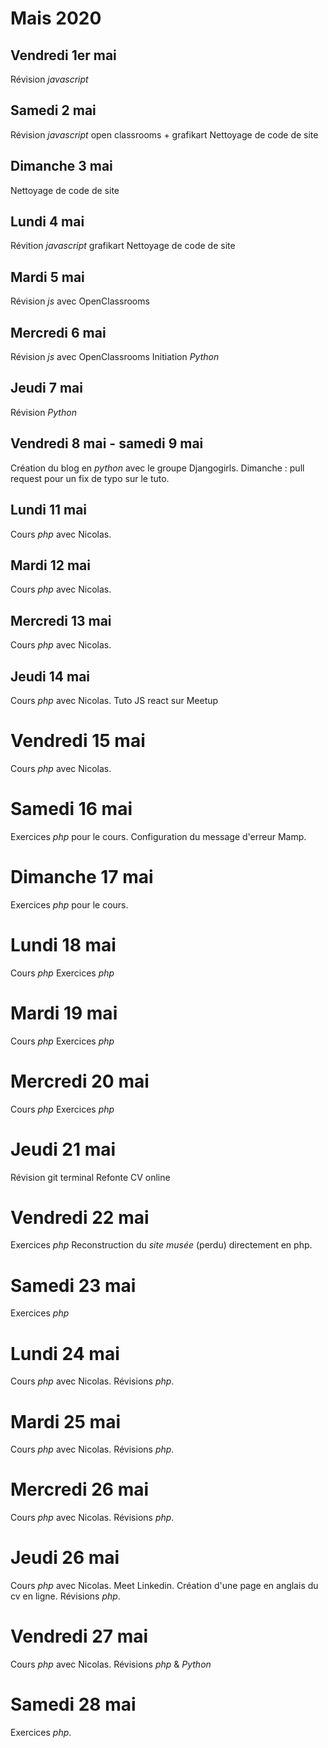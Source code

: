 # Mais 2020

## Vendredi 1er mai

Révision _javascript_

## Samedi 2 mai

Révision _javascript_ open classrooms + grafikart
Nettoyage de code de site

## Dimanche 3 mai

Nettoyage de code de site

## Lundi 4 mai

Révition _javascript_ grafikart
Nettoyage de code de site

## Mardi 5 mai

Révision _js_ avec OpenClassrooms

## Mercredi 6 mai

 Révision _js_ avec OpenClassrooms
 Initiation _Python_

## Jeudi 7 mai

Révision _Python_

## Vendredi 8 mai - samedi 9 mai

Création du blog en _python_ avec le groupe Djangogirls. Dimanche : pull request pour un fix de typo sur le tuto.

## Lundi 11 mai

Cours _php_ avec Nicolas.

## Mardi 12 mai

Cours _php_ avec Nicolas.

## Mercredi 13 mai

Cours _php_ avec Nicolas.

## Jeudi 14 mai

Cours _php_ avec Nicolas.
Tuto JS react sur Meetup

# Vendredi 15 mai

Cours _php_ avec Nicolas.

# Samedi 16 mai

Exercices _php_ pour le cours.
Configuration du message d'erreur Mamp.

# Dimanche 17 mai

Exercices _php_ pour le cours.

# Lundi 18 mai

Cours _php_
Exercices _php_

# Mardi 19 mai

Cours _php_
Exercices _php_

# Mercredi 20 mai

Cours _php_
Exercices _php_

# Jeudi 21 mai

Révision git terminal
Refonte CV online

# Vendredi 22 mai

Exercices _php_
Reconstruction du *site musée* (perdu) directement en php.

# Samedi 23 mai

Exercices _php_

# Lundi 24 mai

Cours _php_ avec Nicolas.
Révisions _php_.

# Mardi 25 mai

Cours _php_ avec Nicolas.
Révisions _php_.

# Mercredi 26 mai

Cours _php_ avec Nicolas.
Révisions _php_.

# Jeudi 26 mai

Cours _php_ avec Nicolas.
Meet Linkedin.
Création d'une page en anglais du cv en ligne.
Révisions _php_.

# Vendredi 27 mai

Cours _php_ avec Nicolas.
Révisions _php_ & _Python_

# Samedi 28 mai

Exercices _php_.

